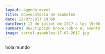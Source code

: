 ```yaml
---
layout: agenda-event
title: Convocatoria de asamblea
date: 12/07/2017 19:00
dateText: 12 de juliol de 2017 a les 19:00
summary: Descripción breve sobre el evento
image: cartel-asamblea-17-07-2017.jpg
---
```


hola mundo